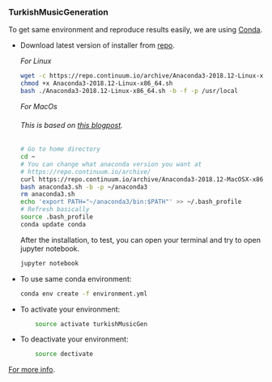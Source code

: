 ### TurkishMusicGeneration

To get same environment and reproduce results easily, we are using [Conda](https://conda.io/en/latest/).

- Download latest version of installer from [repo](https://repo.continuum.io/archive/).
  
    *For Linux*
    ``` sh
    wget -c https://repo.continuum.io/archive/Anaconda3-2018.12-Linux-x86_64.sh
    chmod +x Anaconda3-2018.12-Linux-x86_64.sh
    bash ./Anaconda3-2018.12-Linux-x86_64.sh -b -f -p /usr/local
    ```

    *For MacOs*
    ###### This is based on [this blogpost](https://medium.com/@GalarnykMichael/install-python-on-mac-anaconda-ccd9f2014072).
    ``` sh
    # Go to home directory
    cd ~
    # You can change what anaconda version you want at 
    # https://repo.continuum.io/archive/
    curl https://repo.continuum.io/archive/Anaconda3-2018.12-MacOSX-x86_64.sh -o anaconda3.sh
    bash anaconda3.sh -b -p ~/anaconda3
    rm anaconda3.sh
    echo 'export PATH="~/anaconda3/bin:$PATH"' >> ~/.bash_profile 
    # Refresh basically
    source .bash_profile
    conda update conda
   ```

    After the installation, to test, you can open your terminal and try to open jupyter notebook.

    ``` sh
    jupyter notebook
    ```

- To use same conda environment:
    ``` sh
    conda env create -f environment.yml
    ```

- To activate your environment:
    ``` sh
        source activate turkishMusicGen
    ```

- To deactivate your environment:
    ``` sh
        source dectivate 
    ```

[For more info](https://towardsdatascience.com/environment-management-with-conda-python-2-3-b9961a8a5097).